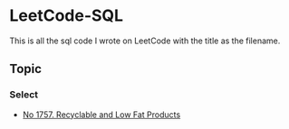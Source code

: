 # LeetCode-SQL
This is all the sql code I wrote on LeetCode with the title as the filename.

## Topic

### Select

- [No 1757. Recyclable and Low Fat Products](src/Select/1757_Recyclable_and_Low_Fat_Products.sql)

